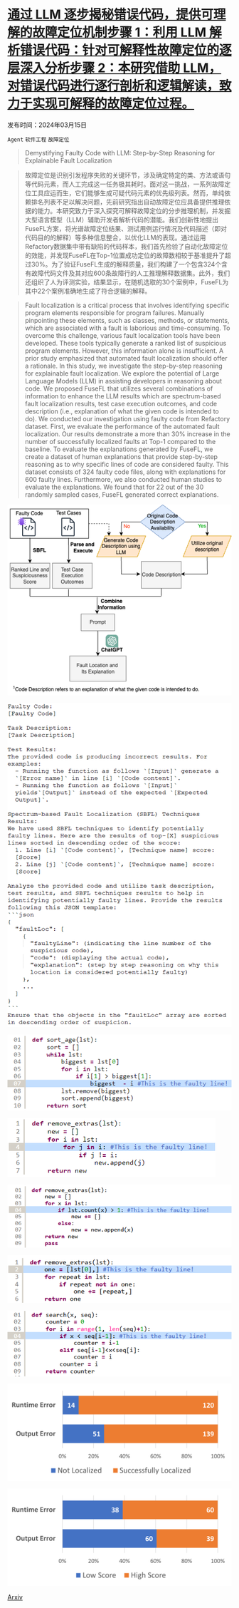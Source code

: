 # [通过 LLM 逐步揭秘错误代码，提供可理解的故障定位机制步骤 1：利用 LLM 解析错误代码：针对可解释性故障定位的逐层深入分析步骤 2：本研究借助 LLM，对错误代码进行逐行剖析和逻辑解读，致力于实现可解释的故障定位过程。](https://arxiv.org/abs/2403.10507)

发布时间：2024年03月15日

`Agent` `软件工程` `故障定位`

> Demystifying Faulty Code with LLM: Step-by-Step Reasoning for Explainable Fault Localization

> 故障定位是识别引发程序失败的关键环节，涉及确定特定的类、方法或语句等代码元素，而人工完成这一任务极其耗时。面对这一挑战，一系列故障定位工具应运而生，它们能够生成可疑代码元素的优先级列表。然而，单纯依赖排名列表不足以解决问题，先前研究指出自动故障定位应具备提供推理依据的能力。本研究致力于深入探究可解释故障定位的分步推理机制，并发掘大型语言模型（LLM）辅助开发者解析代码的潜能。我们创新性地提出FuseFL方案，将光谱故障定位结果、测试用例运行情况及代码描述（即对代码目的的解释）等多种信息整合，以优化LLM的表现。通过运用Refactory数据集中带有缺陷的代码样本，我们首先检验了自动化故障定位的效能，并发现FuseFL在Top-1位置成功定位的故障数相较于基准提升了超过30%。为了验证FuseFL生成的解释质量，我们构建了一个包含324个含有故障代码文件及其对应600条故障行的人工推理解释数据集。此外，我们还组织了人为评测实验，结果显示，在随机选取的30个案例中，FuseFL为其中22个案例准确地生成了符合逻辑的解释。

> Fault localization is a critical process that involves identifying specific program elements responsible for program failures. Manually pinpointing these elements, such as classes, methods, or statements, which are associated with a fault is laborious and time-consuming. To overcome this challenge, various fault localization tools have been developed. These tools typically generate a ranked list of suspicious program elements. However, this information alone is insufficient. A prior study emphasized that automated fault localization should offer a rationale.
  In this study, we investigate the step-by-step reasoning for explainable fault localization. We explore the potential of Large Language Models (LLM) in assisting developers in reasoning about code. We proposed FuseFL that utilizes several combinations of information to enhance the LLM results which are spectrum-based fault localization results, test case execution outcomes, and code description (i.e., explanation of what the given code is intended to do). We conducted our investigation using faulty code from Refactory dataset. First, we evaluate the performance of the automated fault localization. Our results demonstrate a more than 30% increase in the number of successfully localized faults at Top-1 compared to the baseline. To evaluate the explanations generated by FuseFL, we create a dataset of human explanations that provide step-by-step reasoning as to why specific lines of code are considered faulty. This dataset consists of 324 faulty code files, along with explanations for 600 faulty lines. Furthermore, we also conducted human studies to evaluate the explanations. We found that for 22 out of the 30 randomly sampled cases, FuseFL generated correct explanations.

![通过 LLM 逐步揭秘错误代码，提供可理解的故障定位机制步骤 1：利用 LLM 解析错误代码：针对可解释性故障定位的逐层深入分析步骤 2：本研究借助 LLM，对错误代码进行逐行剖析和逻辑解读，致力于实现可解释的故障定位过程。](../../../paper_images/2403.10507/architecture_camera_ready.png)

![通过 LLM 逐步揭秘错误代码，提供可理解的故障定位机制步骤 1：利用 LLM 解析错误代码：针对可解释性故障定位的逐层深入分析步骤 2：本研究借助 LLM，对错误代码进行逐行剖析和逻辑解读，致力于实现可解释的故障定位过程。](../../../paper_images/2403.10507/prompt.png)

![通过 LLM 逐步揭秘错误代码，提供可理解的故障定位机制步骤 1：利用 LLM 解析错误代码：针对可解释性故障定位的逐层深入分析步骤 2：本研究借助 LLM，对错误代码进行逐行剖析和逻辑解读，致力于实现可解释的故障定位过程。](../../../paper_images/2403.10507/low_score_case.png)

![通过 LLM 逐步揭秘错误代码，提供可理解的故障定位机制步骤 1：利用 LLM 解析错误代码：针对可解释性故障定位的逐层深入分析步骤 2：本研究借助 LLM，对错误代码进行逐行剖析和逻辑解读，致力于实现可解释的故障定位过程。](../../../paper_images/2403.10507/high_score_case.png)

![通过 LLM 逐步揭秘错误代码，提供可理解的故障定位机制步骤 1：利用 LLM 解析错误代码：针对可解释性故障定位的逐层深入分析步骤 2：本研究借助 LLM，对错误代码进行逐行剖析和逻辑解读，致力于实现可解释的故障定位过程。](../../../paper_images/2403.10507/example_informativeness.png)

![通过 LLM 逐步揭秘错误代码，提供可理解的故障定位机制步骤 1：利用 LLM 解析错误代码：针对可解释性故障定位的逐层深入分析步骤 2：本研究借助 LLM，对错误代码进行逐行剖析和逻辑解读，致力于实现可解释的故障定位过程。](../../../paper_images/2403.10507/correct_case_example.png)

![通过 LLM 逐步揭秘错误代码，提供可理解的故障定位机制步骤 1：利用 LLM 解析错误代码：针对可解释性故障定位的逐层深入分析步骤 2：本研究借助 LLM，对错误代码进行逐行剖析和逻辑解读，致力于实现可解释的故障定位过程。](../../../paper_images/2403.10507/wrong_case.png)

![通过 LLM 逐步揭秘错误代码，提供可理解的故障定位机制步骤 1：利用 LLM 解析错误代码：针对可解释性故障定位的逐层深入分析步骤 2：本研究借助 LLM，对错误代码进行逐行剖析和逻辑解读，致力于实现可解释的故障定位过程。](../../../paper_images/2403.10507/error_type.png)

![通过 LLM 逐步揭秘错误代码，提供可理解的故障定位机制步骤 1：利用 LLM 解析错误代码：针对可解释性故障定位的逐层深入分析步骤 2：本研究借助 LLM，对错误代码进行逐行剖析和逻辑解读，致力于实现可解释的故障定位过程。](../../../paper_images/2403.10507/RQ2_error_type.png)

[Arxiv](https://arxiv.org/abs/2403.10507)